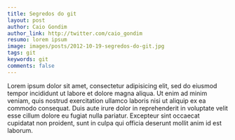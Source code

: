 ```yaml
---
title: Segredos do git
layout: post
author: Caio Gondim
author_link: http://twitter.com/caio_gondim
resumo: lorem ipsum
image: images/posts/2012-10-19-segredos-do-git.jpg
tags: git
keywords: git
comments: false
---
```


Lorem ipsum dolor sit amet, consectetur adipisicing elit, sed do eiusmod
tempor incididunt ut labore et dolore magna aliqua. Ut enim ad minim veniam,
quis nostrud exercitation ullamco laboris nisi ut aliquip ex ea commodo
consequat. Duis aute irure dolor in reprehenderit in voluptate velit esse
cillum dolore eu fugiat nulla pariatur. Excepteur sint occaecat cupidatat non
proident, sunt in culpa qui officia deserunt mollit anim id est laborum.